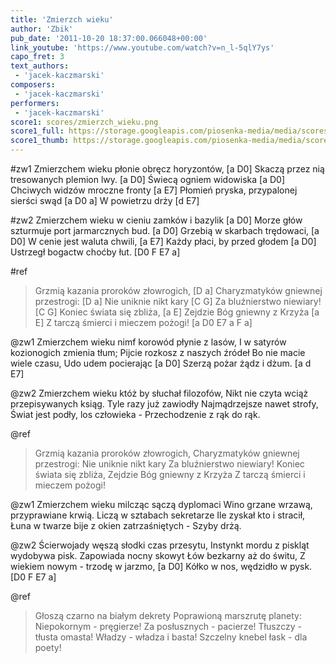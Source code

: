 ```yaml
---
title: 'Zmierzch wieku'
author: 'Zbik'
pub_date: '2011-10-20 18:37:00.066048+00:00'
link_youtube: 'https://www.youtube.com/watch?v=n_l-5qlY7ys'
capo_fret: 3
text_authors:
 - 'jacek-kaczmarski'
composers:
 - 'jacek-kaczmarski'
performers:
 - 'jacek-kaczmarski'
score1: scores/zmierzch_wieku.png
score1_full: https://storage.googleapis.com/piosenka-media/media/scores/zmierzch_wieku.png
score1_thumb: https://storage.googleapis.com/piosenka-media/media/scores/zmierzch_wieku.png.180x0_q85_upscale.jpg
---
```


#zw1
Zmierzchem wieku płonie obręcz horyzontów, [a D0]
Skaczą przez nią tresowanych plemion lwy. [a D0]
Świecą ogniem widowiska [a D0]
Chciwych widzów mroczne fronty [a E7]
Płomień pryska, przypalonej sierści swąd [a D0 a]
W powietrzu drży [d E7]

#zw2
Zmierzchem wieku w cieniu zamków i bazylik [a D0]
Morze głów szturmuje port jarmarcznych bud. [a D0]
Grzebią w skarbach trędowaci, [a D0]
W cenie jest waluta chwili, [a E7]
Każdy płaci, by przed głodem [a D0]
Ustrzegł bogactw choćby łut. [D0 F E7 a]

#ref
>Grzmią kazania proroków złowrogich, [D a]
>Charyzmatyków gniewnej przestrogi: [D a]
>Nie uniknie nikt kary [C G]
>Za bluźnierstwo niewiary! [C G]
>Koniec świata się zbliża, [a E]
>Zejdzie Bóg gniewny z Krzyża [a E]
>Z tarczą śmierci i mieczem pożogi! [a D0 E7 a F a]

@zw1
Zmierzchem wieku nimf korowód płynie z lasów,
I w satyrów kozionogich zmienia tłum;
Pijcie rozkosz z naszych źródeł
Bo nie macie wiele czasu,
Udo udem pocierając [a D0]
Szerzą pożar żądz i dżum. [a d E7]

@zw2
Zmierzchem wieku któż by słuchał filozofów,
Nikt nie czyta wciąż przepisywanych ksiąg.
Tyle razy już zawiodły
Najmądrzejsze nawet strofy,
Świat jest podły, los człowieka -
Przechodzenie z rąk do rąk.

@ref
>Grzmią kazania proroków złowrogich,
>Charyzmatyków gniewnej przestrogi:
>Nie uniknie nikt kary
>Za bluźnierstwo niewiary!
>Koniec świata się zbliża,
>Zejdzie Bóg gniewny z Krzyża
>Z tarczą śmierci i mieczem pożogi!

@zw1
Zmierzchem wieku milcząc sączą dyplomaci
Wino grzane wrzawą, przyprawiane krwią.
Liczą w sztabach sekretarze
Ile zyskał kto i stracił,
Łuna w twarze bije z okien zatrzaśniętych -
Szyby drżą.

@zw2
Ścierwojady węszą słodki czas przesytu,
Instynkt mordu z piskląt wydobywa pisk.
Zapowiada nocny skowyt
Łów bezkarny aż do świtu,
Z wiekiem nowym - trzodę w jarzmo, [a D0]
Kółko w nos, wędzidło w pysk. [D0 F E7 a]

@ref
>Głoszą czarno na białym dekrety
>Poprawioną marszrutę planety:
>Niepokornym - pręgierze!
>Za posłusznych - pacierze!
>Tłuszczy - tłusta omasta!
>Władzy - władza i basta!
>Szczelny knebel łask - dla poety!